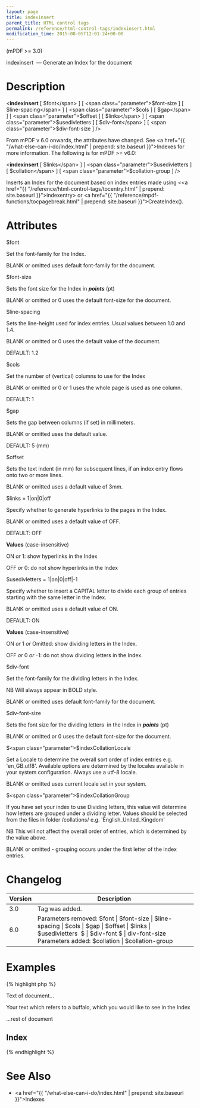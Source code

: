 ```yaml
---
layout: page
title: indexinsert
parent_title: HTML control tags
permalink: /reference/html-control-tags/indexinsert.html
modification_time: 2015-08-05T12:01:24+00:00
---
```


(mPDF >= 3.0)

indexinsert  — Generate an Index for the document

# Description

&lt;**indexinsert**
[ <span class="parameter">$font</span> ]
[ <span class="parameter">$font-size</span> ]
[ <span class="parameter">$line-spacing</span> ]
[ <span class="parameter">$cols</span> ]
[ <span class="parameter">$gap</span> ]
[ <span class="parameter">$offset</span> ]
[ <span class="parameter">$links</span> ]
[ <span class="parameter">$usedivletters</span> ]
[ <span class="parameter">$div-font</span> ]
[ <span class="parameter">$div-font-size</span> ] /&gt;

From mPDF v 6.0 onwards, the attributes have changed. See
<a href="{{ "/what-else-can-i-do/index.html" | prepend: site.baseurl }}">Indexes</a> for more information. The
following is for mPDF >= v6.0:

&lt;**indexinsert**
[ <span class="parameter">$links</span> ]
[ <span class="parameter">$usedivletters</span> ]
[ <span class="parameter">$collation</span> ]
[ <span class="parameter">$collation-group</span> ] /&gt;

Inserts an Index for the document based on index entries made using
&lt;<a href="{{ "/reference/html-control-tags/tocentry.html" | prepend: site.baseurl }}">indexentry</a>&gt;
or <a href="{{ "/reference/mpdf-functions/tocpagebreak.html" | prepend: site.baseurl }}">CreateIndex()</a>.

# Attributes

<span class="parameter">$font </span>

Set the font-family for the Index.

<span class="smallblock">BLANK</span> or omitted uses default font-family for the document.

<span class="parameter">$font-size</span>

Sets the font size for the Index in ***points*** (pt)

<span class="smallblock">BLANK</span> or omitted or 0 uses the default font-size for the document.

<span class="parameter">$line-spacing</span>

Sets the line-height used for index entries. Usual values between 1.0 and 1.4.

<span class="smallblock">BLANK</span> or omitted or 0 uses the default value of the document.

<span class="smallblock">DEFAULT</span>: 1.2

<span class="parameter">$cols</span>

Set the number of (vertical) columns to use for the Index

<span class="smallblock">BLANK</span> or omitted or 0 or 1 uses the whole page is used as one column.

<span class="smallblock">DEFAULT</span>: 1

<span class="parameter">$gap</span>

Sets the gap between columns (if set) in millimeters.

<span class="smallblock">BLANK</span> or omitted uses the default value.

<span class="smallblock">DEFAULT</span>: 5 (mm)

<span class="parameter">$offset</span>

Sets the text indent (in mm) for subsequent lines, if an index entry flows onto two or more lines.

<span class="smallblock">BLANK</span> or omitted uses a default value of 3mm.

<span class="parameter">$links </span> = 1|on|0|off

Specify whether to generate hyperlinks to the pages in the Index.

<span class="smallblock">BLANK</span> or omitted uses a default value of OFF.

<span class="smallblock">DEFAULT</span>: OFF

**Values** (case-insensitive)

ON *or* 1: show hyperlinks in the Index

OFF *or* 0: do not show hyperlinks in the Index

<span class="parameter">$usedivletters </span>= 1|on|0|off|-1

Specify whether to insert a CAPITAL letter to divide each group of entries starting with the same letter in the Index.

<span class="smallblock">BLANK</span> or omitted uses a default value of ON.

<span class="smallblock">DEFAULT</span>: ON

**Values** (case-insensitive)

ON *or* 1 *or* Omitted: show dividing letters in the Index.

OFF *or* 0 *or* -1: do not show dividing letters in the Index.

<span class="parameter">$div-font </span>

Set the font-family for the dividing letters in the Index.

NB Will always appear in <span class="smallblock">BOLD</span> style.

<span class="smallblock">BLANK</span> or omitted uses default font-family for the document.

<span class="parameter">$div-font-size</span>

Sets the font size for the dividing letters  in the Index in ***points*** (pt)

<span class="smallblock">BLANK</span> or omitted or 0 uses the default font-size for the document.

<span class="parameter">$<span class="parameter">$indexCollationLocale</span> </span>

Set a Locale to determine the overall sort order of index entries e.g. 'en_GB.utf8'. Available options are determined
by the locales available in your system configuration. Always use a utf-8 locale.

<span class="smallblock">BLANK</span> or omitted uses current locale set in your system.

<span class="parameter">$<span class="parameter">$indexCollationGroup</span> </span>

If you have set your index to use Dividing letters, this value will determine how letters are grouped under a dividing
letter. Values should be selected from the files in folder <span class="filename">/collations/</span> e.g.
'English_United_Kingdom'

NB This will not affect the overall order of entries, which is determined by the value above.

<span class="smallblock">BLANK</span> or omitted - grouping occurs under the first letter of the index entries.

# Changelog

<table class="table">
	<thead>
		<tr><th>Version</th><th>Description</th></tr>
	</thead>
	<tbody>
		<tr>
			<td>3.0</td><td>Tag was added.</td>
		</tr>
		<tr>
			<td>6.0</td>
			<td>
				Parameters removed: <span class="parameter">$font</span> | <span class="parameter">$font-size</span> |
				<span class="parameter">$line-spacing</span> | <span class="parameter">$cols</span> |
				<span class="parameter">$gap</span> | <span class="parameter">$offset</span> |
				<span class="parameter">$links </span>| <span class="parameter">$usedivletters</span> 
				<span class="parameter">$ </span>| <span class="parameter">$div-font</span>
				<span class="parameter">$ | div-font-size</span>
				Parameters added: <span class="parameter">$collation</span> | <span class="parameter">$collation-group</span>
			</td>
		</tr>
	</tbody>
</table>

# Examples

{% highlight php %}
<html>

Text of document...

<indexentry content="Buffalo" />Your text which refers to a buffalo, which you would like to see in the Index

...rest of document

<pagebreak />

<h2>Index</h2>

<indexinsert usedivletters="on" links="on" collation="en_US.utf8" collation-group="English_United_States"/>

</html>
{% endhighlight %}

# See Also

- <a href="{{ "/what-else-can-i-do/index.html" | prepend: site.baseurl }}">Indexes</a>
